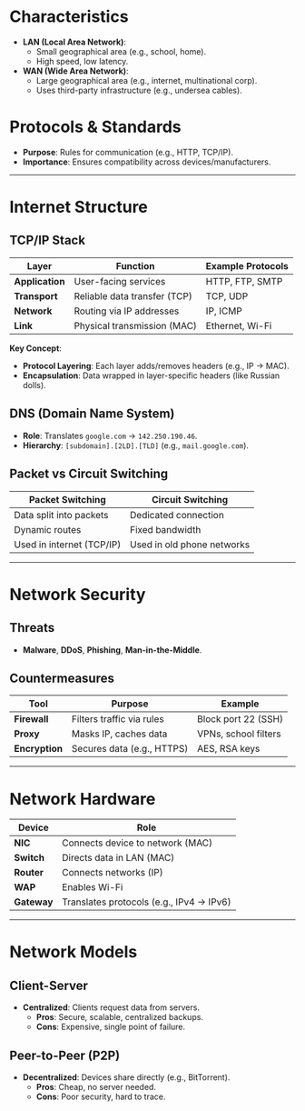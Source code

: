# Characteristics
- **LAN (Local Area Network)**:  
  - Small geographical area (e.g., school, home).  
  - High speed, low latency.  
- **WAN (Wide Area Network)**:  
  - Large geographical area (e.g., internet, multinational corp).  
  - Uses third-party infrastructure (e.g., undersea cables).  
# Protocols & Standards
- **Purpose**: Rules for communication (e.g., HTTP, TCP/IP).  
- **Importance**: Ensures compatibility across devices/manufacturers.  

---
# Internet Structure
## TCP/IP Stack
| Layer           | Function                     | Example Protocols |
| --------------- | ---------------------------- | ----------------- |
| **Application** | User-facing services         | HTTP, FTP, SMTP   |
| **Transport**   | Reliable data transfer (TCP) | TCP, UDP          |
| **Network**     | Routing via IP addresses     | IP, ICMP          |
| **Link**        | Physical transmission (MAC)  | Ethernet, Wi-Fi   |

**Key Concept**:  
- **Protocol Layering**: Each layer adds/removes headers (e.g., IP → MAC).  
- **Encapsulation**: Data wrapped in layer-specific headers (like Russian dolls).  
## DNS (Domain Name System)
- **Role**: Translates `google.com` → `142.250.190.46`.  
- **Hierarchy**: `[subdomain].[2LD].[TLD]` (e.g., `mail.google.com`).  
## Packet vs Circuit Switching
| **Packet Switching**      | **Circuit Switching**      |
| ------------------------- | -------------------------- |
| Data split into packets   | Dedicated connection       |
| Dynamic routes            | Fixed bandwidth            |
| Used in internet (TCP/IP) | Used in old phone networks |

---
# Network Security
## Threats
- **Malware**, **DDoS**, **Phishing**, **Man-in-the-Middle**.  
## Countermeasures
| **Tool**       | Purpose                    | Example              |
| -------------- | -------------------------- | -------------------- |
| **Firewall**   | Filters traffic via rules  | Block port 22 (SSH)  |
| **Proxy**      | Masks IP, caches data      | VPNs, school filters |
| **Encryption** | Secures data (e.g., HTTPS) | AES, RSA keys        |

---
# Network Hardware
| **Device**  | Role                                     |
| ----------- | ---------------------------------------- |
| **NIC**     | Connects device to network (MAC)         |
| **Switch**  | Directs data in LAN (MAC)                |
| **Router**  | Connects networks (IP)                   |
| **WAP**     | Enables Wi-Fi                            |
| **Gateway** | Translates protocols (e.g., IPv4 → IPv6) |

---
# Network Models
## Client-Server
- **Centralized**: Clients request data from servers.  
  - **Pros**: Secure, scalable, centralized backups.  
  - **Cons**: Expensive, single point of failure.  
## Peer-to-Peer (P2P)
- **Decentralized**: Devices share directly (e.g., BitTorrent).  
  - **Pros**: Cheap, no server needed.  
  - **Cons**: Poor security, hard to trace.  
